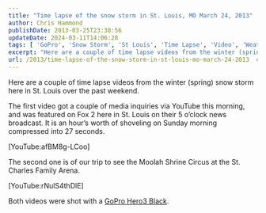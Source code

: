 ```yaml
---
title: "Time lapse of the snow storm in St. Louis, MO March 24, 2013"
author: Chris Hammond
publishDate: 2013-03-25T23:38:56
updateDate: 2024-03-11T14:06:28
tags: [ 'GoPro', 'Snow Storm', 'St Louis', 'Time Lapse', 'Video', 'Weather', 'YouTube' ]
excerpt: "Here are a couple of time lapse videos from the winter (spring) snow storm here in St. Louis over the past weekend.  The first video got a couple of media inquiries via YouTube this morning, and was featured on Fox 2 here in St. Louis on their 5 o’clock news broadcast. It is an hour’s worth of shoveling on Sunday morning compressed into 27 seconds.   [YouTube:afBM8g-LCoo]  The second one is of our trip to see the Moolah Shrine Circus at the St. Charles Family Arena.  [YouTube:rNulS4thDlE]  Both videos were shot with a GoPro Hero3 Black."
url: /2013/time-lapse-of-the-snow-storm-in-st-louis-mo-march-24-2013  # Use the generated URL with year
---
```

<p>Here are a couple of time lapse videos from the winter (spring) snow storm here in St. Louis over the past weekend.</p>  <p>The first video got a couple of media inquiries via YouTube this morning, and was featured on Fox 2 here in St. Louis on their 5 o’clock news broadcast. It is an hour’s worth of shoveling on Sunday morning compressed into 27 seconds. </p>  <p>[YouTube:afBM8g-LCoo]</p>  <p>The second one is of our trip to see the Moolah Shrine Circus at the St. Charles Family Arena.</p>  <p>[YouTube:rNulS4thDlE]</p>  <p>Both videos were shot with a <a href="https://www.amazon.com/gp/product/B009TCD8V8/ref=as_li_ss_tl?ie=UTF8&amp;camp=1789&amp;creative=390957&amp;creativeASIN=B009TCD8V8&amp;linkCode=as2&amp;tag=chrishammondc-20" target="_blank">GoPro Hero3 Black</a>.</p>
